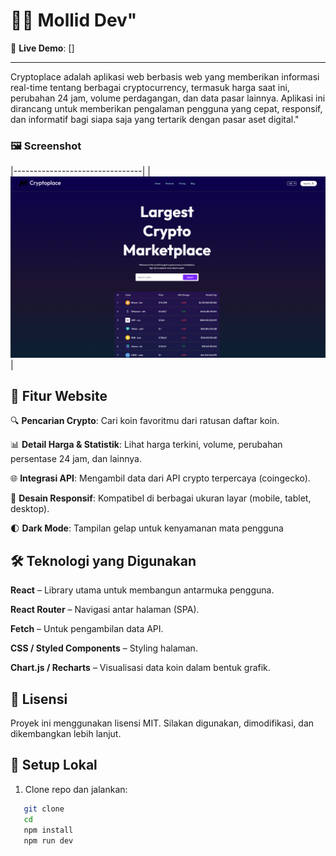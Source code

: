 # 🧑‍💻 Mollid Dev"

🔗 **Live Demo**: []

---

Cryptoplace adalah aplikasi web berbasis web yang memberikan informasi real-time tentang berbagai cryptocurrency, termasuk harga saat ini, perubahan 24 jam, volume perdagangan, dan data pasar lainnya. Aplikasi ini dirancang untuk memberikan pengalaman pengguna yang cepat, responsif, dan informatif bagi siapa saja yang tertarik dengan pasar aset digital."

### 🖼️ Screenshot

|--------------------------------|
|![](/src/assets/ssrepo.png)|

## 📌 Fitur Website

🔍 **Pencarian Crypto**: Cari koin favoritmu dari ratusan daftar koin.

📊 **Detail Harga & Statistik**: Lihat harga terkini, volume, perubahan persentase 24 jam, dan lainnya.

🌐 **Integrasi API**: Mengambil data dari API crypto terpercaya (coingecko).

📱 **Desain Responsif**: Kompatibel di berbagai ukuran layar (mobile, tablet, desktop).

🌓 **Dark Mode**: Tampilan gelap untuk kenyamanan mata pengguna

## 🛠️ Teknologi yang Digunakan
**React** – Library utama untuk membangun antarmuka pengguna.

**React Router** – Navigasi antar halaman (SPA).

**Fetch** – Untuk pengambilan data API.

**CSS / Styled Components** – Styling halaman.

**Chart.js / Recharts** – Visualisasi data koin dalam bentuk grafik.

## 📄 Lisensi
Proyek ini menggunakan lisensi MIT. Silakan digunakan, dimodifikasi, dan dikembangkan lebih lanjut.

## 🚀 Setup Lokal

1. Clone repo dan jalankan:
```bash
   git clone
   cd 
   npm install
   npm run dev
```